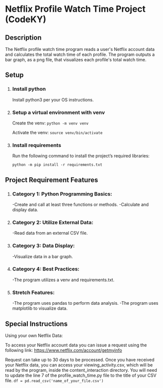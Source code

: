 # Netflix Profile Watch Time Project (CodeKY)
## Description

The Netflix profile watch time program reads a user's Netflix account data and calculates the total watch time of each profile. The program outputs a bar graph, as a png file, that visualizes each profile's total watch time.

## Setup
1. ### Install python
    Install python3 per your OS instructions.

2. ### Setup a virtual environment with venv
   Create the venv: `python -m venv venv` 
   
   Activate the venv: `source venv/bin/activate`

3. ### Install requirements
   Run the following command to install the project’s required libraries:
    
    `python -m pip install -r requirements.txt`

## Project Requirement Features
1. ### Category 1: Python Programming Basics:
    -Create and call at least three functions or methods.
    -Calculate and display data.

2. ### Category 2: Utilize External Data:
    -Read data from an external CSV file.

3. ### Category 3: Data Display:
   -Visualize data in a bar graph.
    
4. ### Category 4: Best Practices:
   -The program utilizes a venv and requirements.txt.

5. ### Stretch Features:
   -The program uses pandas to perform data analysis.
   -The program uses matplotlib to visualize data.
    
## Special Instructions
Using your own Netflix Data:

To access your Netflix account data you can issue a request using the following link: https://www.netflix.com/account/getmyinfo

Request can take up to 30 days to be processed. Once you have received your Netflix data, you can access your viewing_activity.csv, which will be read by the program, inside the content_interaction directory. You will need to update the line 7 of the profile_watch_time.py file to the title of your CSV file. `df = pd.read_csv('name_of_your_file.csv')`